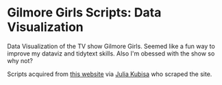 # Gilmore Girls Scripts: Data Visualization 
Data Visualization of the TV show Gilmore Girls.
Seemed like a fun way to improve my dataviz and tidytext skills. Also I'm obessed with the show so why not?

Scripts acquired from [this website](https://transcripts.foreverdreaming.org/viewforum.php?f=22) via [Julia Kubisa](https://github.com/juliakubisa/gilmore-girls-network) who scraped the site.  


